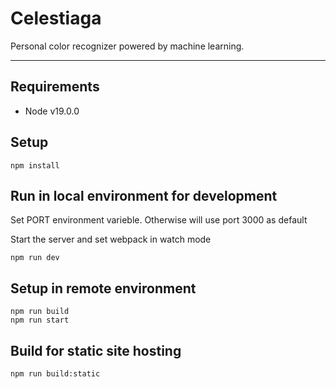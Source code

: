# Celestiaga

Personal color recognizer powered by machine learning.

------

## Requirements
- Node v19.0.0

## Setup

```console
npm install
```

## Run in local environment for development
Set PORT environment varieble. Otherwise will use port 3000 as default

Start the server and set webpack in watch mode
```console
npm run dev
```

## Setup in remote environment
```console
npm run build
npm run start
```

## Build for static site hosting
```console
npm run build:static
```
